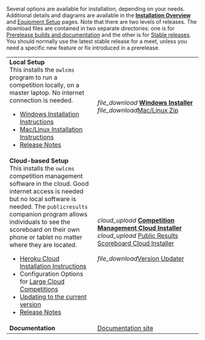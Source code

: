Several options are available for installation, depending on your needs. Additional details and diagrams are available in the [**Installation Overview**](InstallationOverview) and [Equipment Setup](EquipmentSetup) pages.  Note that there are two levels of releases. The download files are contained in two separate directories: one is for [ Prerelease builds and documentation](https://github.com/owlcms/owlcms4-prerelease) and the other is for [Stable releases](https://github.com/owlcms/owlcms4).  You should normally use the latest stable release for a meet, unless you need a specific new feature or fix introduced in a prerelease.

|                                                              |                                                              |
| ------------------------------------------------------------ | ------------------------------------------------------------ |
| **Local Setup** <br />This installs the `owlcms` program to run a competition locally, on a master laptop.  No internet connection is needed.<ul><li>[Windows Installation Instructions](https://${env.REPO_OWNER}.github.io/${env.O_REPO_NAME}/#/LocalWindowsSetup)<li>[Mac/Linux Installation Instructions](https://${env.REPO_OWNER}.github.io/${env.O_REPO_NAME}/#/LocalLinuxMacSetup)<li><nobr>[Release Notes](https://github.com/${env.REPO_OWNER}/${env.O_REPO_NAME}/releases/tag/${revision})</nobr></ul> | <nobr><i class="material-icons" style="transform: translatey(0.30em)">file_download</i>  **[Windows Installer](https://github.com/${env.REPO_OWNER}/${env.O_REPO_NAME}/releases/download/${revision}/owlcms_setup_${revision}.exe)**</nobr><br/><i class="material-icons" style="transform: translatey(0.30em)">file_download</i>[Mac/Linux Zip](https://github.com/${env.REPO_OWNER}/${env.O_REPO_NAME}/releases/download/${revision}/owlcms.zip) |
| **Cloud-based Setup**<br />This installs the `owlcms` competition management software in the cloud. Good internet access is needed but no local software is needed. The `publicresults` companion program allows individuals to see the scoreboard on their own phone or tablet no matter where they are located.<ul><li>[Heroku Cloud Installation Instructions](https://${env.REPO_OWNER}.github.io/${env.O_REPO_NAME}/#/Heroku)</li><li>Configuration Options for [Large Cloud Competitions](https://${env.REPO_OWNER}.github.io/${env.O_REPO_NAME}/#/HerokuLarge)</li><li>[Updating to the current version](https://${env.REPO_OWNER}.github.io/${env.O_REPO_NAME}/#/UpdatingCloudApplications)</li><li><nobr>[Release Notes](https://github.com/${env.REPO_OWNER}/${env.O_REPO_NAME}/releases/tag/${revision})</nobr></li></ul> | <i class="material-icons" style="transform: translatey(0.30em)">cloud_upload</i> **[Competition Management Cloud Installer](https://github.com/${env.REPO_OWNER}/${env.H_REPO_NAME}/blob/master/README.md)**<br><i class="material-icons" style="transform: translatey(0.30em)">cloud_upload</i> [Public Results Scoreboard Cloud Installer](https://github.com/${env.REPO_OWNER}/${env.P_REPO_NAME}/blob/master/README.md)<br/><br/><i class="material-icons" style="transform: translatey(0.30em)">file_download</i>[Version Updater](https://github.com/owlcms/owlcms4-heroku-updater/releases) |
| **Documentation**                                            | [Documentation site](https://${env.REPO_OWNER}.github.io/${env.O_REPO_NAME}/#/index) |

